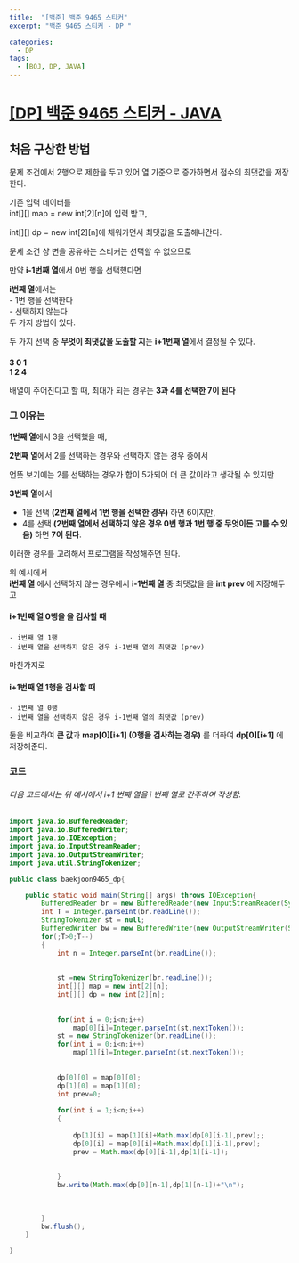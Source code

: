 ```yaml
---
title:  "[백준] 백준 9465 스티커"
excerpt: "백준 9465 스티커 - DP "

categories:
  - DP
tags:
  - [BOJ, DP, JAVA]
---
```


# [[DP] 백준 9465 스티커 - JAVA](https://www.acmicpc.net/problem/9465)
  
## 처음 구상한 방법
  
문제 조건에서 2행으로 제한을 두고 있어 열 기준으로 증가하면서 점수의 최댓값을 저장한다.  
  
기존 입력 데이터를  
int[][] map = new int[2][n]에 입력 받고,   
  
int[][] dp = new int[2][n]에 채워가면서 최댓값을 도출해나간다.  
  
문제 조건 상 변을 공유하는 스티커는 선택할 수 없으므로  
  
만약 **i-1번째 열**에서 0번 행을 선택했다면  

**i번째 열**에서는  
      - 1번 행을 선택한다  
      - 선택하지 않는다  
두 가지 방법이 있다.  
  
두 가지 선택 중 **무엇이 최댓값을 도출할 지**는 **i+1번째 열**에서 결정될 수 있다.  

####   

  **3 0 1**  
  **1 2 4**
  
배열이 주어진다고 할 때, 최대가 되는 경우는 **3과 4를 선택한 7이 된다**
  
### 그 이유는
  
  **1번째 열**에서 3을 선택했을 때,    
    
  **2번째 열**에서 2를 선택하는 경우와 선택하지 않는 경우 중에서  
    
  언뜻 보기에는 2를 선택하는 경우가 합이 5가되어 더 큰 값이라고 생각될 수 있지만  
   
  
  **3번째 열**에서   
   - 1을 선택 **(2번째 열에서 1번 행을 선택한 경우)** 하면 6이지만,  
   - 4를 선택 **(2번째 열에서 선택하지 않은 경우 0번 행과 1번 행 중 무엇이든 고를 수 있음)** 하면 **7이 된다**.  
 
이러한 경우를 고려해서 프로그램을 작성해주면 된다.  
  
위 예시에서   
**i번째 열** 에서 선택하지 않는 경우에서 **i-1번째 열** 중 최댓값을 을 **int prev** 에 저장해두고  
  
#### **i+1번째 열 0행을 을 검사할 때**   
    - i번째 열 1행  
    - i번째 열을 선택하지 않은 경우 i-1번째 열의 최댓값 (prev)  

마찬가지로  
  
#### **i+1번째 열 1행을 검사할 때**  
    - i번째 열 0행  
    - i번째 열을 선택하지 않은 경우 i-1번째 열의 최댓값 (prev)  
   
둘을 비교하여 **큰 값**과 **map[0][i+1] (0행을 검사하는 경우)** 를 더하여 **dp[0][i+1]** 에 저장해준다.   
  
  
### 코드   
###### 다음 코드에서는 위 예시에서 i+1 번째 열을 i 번째 열로 간주하여 작성함.   

~~~java
import java.io.BufferedReader;
import java.io.BufferedWriter;
import java.io.IOException;
import java.io.InputStreamReader;
import java.io.OutputStreamWriter;
import java.util.StringTokenizer;

public class baekjoon9465_dp{

	public static void main(String[] args) throws IOException{
		BufferedReader br = new BufferedReader(new InputStreamReader(System.in));;
		int T = Integer.parseInt(br.readLine());
		StringTokenizer st = null;
        BufferedWriter bw = new BufferedWriter(new OutputStreamWriter(System.out));
		for(;T>0;T--)
		{
			int n = Integer.parseInt(br.readLine());
			
			
			st =new StringTokenizer(br.readLine());
			int[][] map = new int[2][n];
			int[][] dp = new int[2][n];
			
			
			for(int i = 0;i<n;i++)
				map[0][i]=Integer.parseInt(st.nextToken());
			st = new StringTokenizer(br.readLine());
			for(int i = 0;i<n;i++)
				map[1][i]=Integer.parseInt(st.nextToken());
			
			
			dp[0][0] = map[0][0];
			dp[1][0] = map[1][0];
			int prev=0;
			
			for(int i = 1;i<n;i++)
			{
				
				dp[1][i] = map[1][i]+Math.max(dp[0][i-1],prev);;
				dp[0][i] = map[0][i]+Math.max(dp[1][i-1],prev);
				prev = Math.max(dp[0][i-1],dp[1][i-1]);
				
				
			}
            bw.write(Math.max(dp[0][n-1],dp[1][n-1])+"\n");
			
			
			
		}
		bw.flush();
	}

}
~~~
